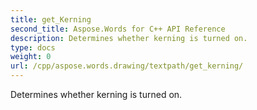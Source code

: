 ```yaml
---
title: get_Kerning
second_title: Aspose.Words for C++ API Reference
description: Determines whether kerning is turned on. 
type: docs
weight: 0
url: /cpp/aspose.words.drawing/textpath/get_kerning/
---
```


Determines whether kerning is turned on. 

